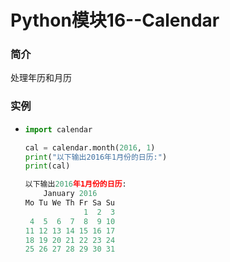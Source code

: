# Python模块16--Calendar

### 简介

处理年历和月历

### 实例

+ ```python
  import calendar
  
  cal = calendar.month(2016, 1)
  print("以下输出2016年1月份的日历:")
  print(cal)
  ```

  ```python
  以下输出2016年1月份的日历:
      January 2016
  Mo Tu We Th Fr Sa Su
               1  2  3
   4  5  6  7  8  9 10
  11 12 13 14 15 16 17
  18 19 20 21 22 23 24
  25 26 27 28 29 30 31
  ```